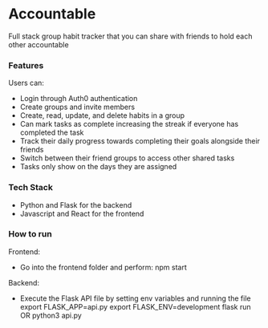 # Accountable
Full stack group habit tracker that you can share with friends to hold each other accountable

### Features
Users can: 
- Login through Auth0 authentication
- Create groups and invite members
- Create, read, update, and delete habits in a group
- Can mark tasks as complete increasing the streak if everyone has completed the task
- Track their daily progress towards completing their goals alongside their friends
- Switch between their friend groups to access other shared tasks
- Tasks only show on the days they are assigned

### Tech Stack
- Python and Flask for the backend
- Javascript and React for the frontend

### How to run
Frontend:
 - Go into the frontend folder and perform: npm start

Backend:
- Execute the Flask API file by setting env variables and running the file
    export FLASK_APP=api.py
    export FLASK_ENV=development
    flask run
  OR
  python3 api.py
